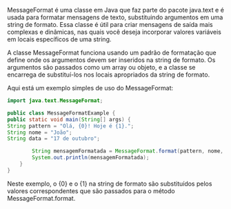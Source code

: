 MessageFormat é uma classe em Java que faz parte do pacote java.text e é usada para formatar mensagens de texto, substituindo argumentos em uma string de formato. Essa classe é útil para criar mensagens de saída mais complexas e dinâmicas, nas quais você deseja incorporar valores variáveis em locais específicos de uma string.

A classe MessageFormat funciona usando um padrão de formatação que define onde os argumentos devem ser inseridos na string de formato. Os argumentos são passados como um array ou objeto, e a classe se encarrega de substituí-los nos locais apropriados da string de formato.

Aqui está um exemplo simples de uso do MessageFormat:

```java
import java.text.MessageFormat;

public class MessageFormatExample {
public static void main(String[] args) {
String pattern = "Olá, {0}! Hoje é {1}.";
String nome = "João";
String data = "17 de outubro";

        String mensagemFormatada = MessageFormat.format(pattern, nome, data);
        System.out.println(mensagemFormatada);
    }
}
```
Neste exemplo, o {0} e o {1} na string de formato são substituídos pelos valores correspondentes que são passados para o método MessageFormat.format.

